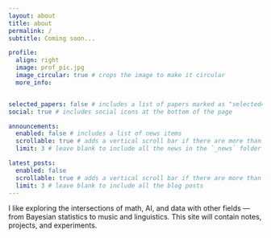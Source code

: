 ```yaml
---
layout: about
title: about
permalink: /
subtitle: Coming soon...

profile:
  align: right
  image: prof_pic.jpg
  image_circular: true # crops the image to make it circular
  more_info: 


selected_papers: false # includes a list of papers marked as "selected={true}"
social: true # includes social icons at the bottom of the page

announcements:
  enabled: false # includes a list of news items
  scrollable: true # adds a vertical scroll bar if there are more than 3 news items
  limit: 3 # leave blank to include all the news in the `_news` folder

latest_posts:
  enabled: false
  scrollable: true # adds a vertical scroll bar if there are more than 3 new posts items
  limit: 3 # leave blank to include all the blog posts
---
```


I like exploring the intersections of math, AI, and data with other fields — from Bayesian statistics to music and linguistics. This site will contain notes, projects, and experiments.
